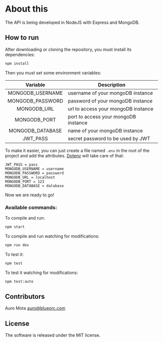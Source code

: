 # About this
The API is being developed in NodeJS with Express and MongoDB.

## How to run
After downloading or cloning the repository, you must install its dependencies:

```bash
npm install
```

Then you must set some environment variables:

| Variable | Description |
|:-:|---|
| MONGODB_USERNAME | username of your mongoDB instance |
| MONGODB_PASSWORD | password of your mongoDB instance |
| MONGODB_URL | url to access your mongoDB instance |
| MONGODB_PORT | port to access your mongoDB instance|
| MONGODB_DATABASE | name of your mongoDB instance|
| JWT_PASS | secret password to be used by JWT |

To make it easier, you can just create a file named `.env` in the root of the project and add the attributes. [Dotenv](https://github.com/motdotla/dotenv) will take care of that:

```
JWT_PASS = pass
MONGODB_USERNAME = username
MONGODB_PASSWORD = password
MONGODB_URL = localhost
MONGODB_PORT = 123
MONGODB_DATABASE = database
```

Now we are ready to go! 

### Available commands:

To compile and run:
```bash
npm start
```
To compile and run watching for modifications:
```bash
npm run dev
```
To test it:
```bash
npm test
```
To test it watching for modifications:
```bash
npm test:auto
```

## Contributors
Auro Mota <auro@blueorc.com>

## License
The software is released under the MIT license.
